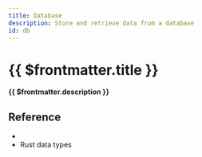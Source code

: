 ```yaml
---
title: Database
description: Store and retrieve data from a database
id: db
---
```


# {{ $frontmatter.title }}

**{{ $frontmatter.description }}**

## Reference

<ul>
  <li><PluginBindingLink :id="$frontmatter.id" /></li>
  <li><a :href="`https://github.com/fastrepl/hypr/tree/main/crates/db/src/user`">Rust data types</a></li>
</ul>
